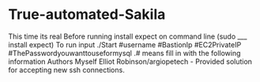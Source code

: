 # True-automated-Sakila
This time its real
Before running install expect on command line (sudo ___ install expect)
To run input ./Start #username #BastionIp #EC2PrivateIP #ThePasswordyouwanttouseformysql
.# means fill in with the following information
Authors
Myself
Elliot Robinson/argiopetech - Provided solution for accepting new ssh connections.
